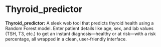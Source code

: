 # Thyroid_predictor
**Thyroid_predictor:** A sleek web tool that predicts thyroid health using a Random Forest model. Enter patient details like age, sex, and lab values (TSH, T3, etc.) to get an instant diagnosis—healthy or at risk—with a risk percentage, all wrapped in a clean, user-friendly interface.
